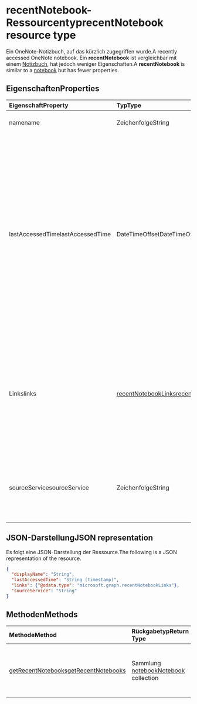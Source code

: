 # <a name="recentnotebook-resource-type"></a><span data-ttu-id="7f050-101">recentNotebook-Ressourcentyp</span><span class="sxs-lookup"><span data-stu-id="7f050-101">recentNotebook resource type</span></span>

<span data-ttu-id="7f050-102">Ein OneNote-Notizbuch, auf das kürzlich zugegriffen wurde.</span><span class="sxs-lookup"><span data-stu-id="7f050-102">A recently accessed OneNote notebook.</span></span> <span data-ttu-id="7f050-103">Ein **recentNotebook** ist vergleichbar mit einem [Notizbuch](notebook.md), hat jedoch weniger Eigenschaften.</span><span class="sxs-lookup"><span data-stu-id="7f050-103">A **recentNotebook** is similar to a [notebook](notebook.md) but has fewer properties.</span></span>

## <a name="properties"></a><span data-ttu-id="7f050-104">Eigenschaften</span><span class="sxs-lookup"><span data-stu-id="7f050-104">Properties</span></span>
| <span data-ttu-id="7f050-105">Eigenschaft</span><span class="sxs-lookup"><span data-stu-id="7f050-105">Property</span></span>     | <span data-ttu-id="7f050-106">Typ</span><span class="sxs-lookup"><span data-stu-id="7f050-106">Type</span></span>   |<span data-ttu-id="7f050-107">Beschreibung</span><span class="sxs-lookup"><span data-stu-id="7f050-107">Description</span></span>|
|:---------------|:--------|:----------|
|<span data-ttu-id="7f050-108">name</span><span class="sxs-lookup"><span data-stu-id="7f050-108">name</span></span>|<span data-ttu-id="7f050-109">Zeichenfolge</span><span class="sxs-lookup"><span data-stu-id="7f050-109">String</span></span>|<span data-ttu-id="7f050-110">Der Name des Notizbuchs.</span><span class="sxs-lookup"><span data-stu-id="7f050-110">The name of the notebook.</span></span>|
|<span data-ttu-id="7f050-111">lastAccessedTime</span><span class="sxs-lookup"><span data-stu-id="7f050-111">lastAccessedTime</span></span>|<span data-ttu-id="7f050-112">DateTimeOffset</span><span class="sxs-lookup"><span data-stu-id="7f050-112">DateTimeOffset</span></span>|<span data-ttu-id="7f050-113">Das Datum und die Uhrzeit der letzten Änderung des Notizbuchs.</span><span class="sxs-lookup"><span data-stu-id="7f050-113">The date and time when the notebook was last modified.</span></span> <span data-ttu-id="7f050-114">Der Zeitstempel stellt die Datums- und Uhrzeitinformationen im ISO 8601-Format dar und wird immer in UTC-Zeit angegeben.</span><span class="sxs-lookup"><span data-stu-id="7f050-114">The timestamp represents date and time information using ISO 8601 format and is always in UTC time.</span></span> <span data-ttu-id="7f050-115">Mitternacht UTC-Zeit am 1. Januar 2014 würde z. B. wie folgt aussehen: `'2014-01-01T00:00:00Z'`.</span><span class="sxs-lookup"><span data-stu-id="7f050-115">For example, midnight UTC on Jan 1, 2014 would look like this: `'2014-01-01T00:00:00Z'`.</span></span> <span data-ttu-id="7f050-116">Schreibgeschützt.</span><span class="sxs-lookup"><span data-stu-id="7f050-116">Read-only.</span></span>|
|<span data-ttu-id="7f050-117">Links</span><span class="sxs-lookup"><span data-stu-id="7f050-117">links</span></span>|[<span data-ttu-id="7f050-118">recentNotebookLinks</span><span class="sxs-lookup"><span data-stu-id="7f050-118">recentNotebookLinks</span></span>](recentnotebooklinks.md)|<span data-ttu-id="7f050-119">Links zum Öffnen des Notizbuchs.</span><span class="sxs-lookup"><span data-stu-id="7f050-119">Links for opening the notebook.</span></span> <span data-ttu-id="7f050-120">Der Link `oneNoteClientURL` öffnet das Notizbuch im OneNote-Client, sofern er installiert ist.</span><span class="sxs-lookup"><span data-stu-id="7f050-120">The `oneNoteClientURL` link opens the notebook in the OneNote native client if it's installed.</span></span> <span data-ttu-id="7f050-121">Der Link `oneNoteWebURL` öffnet das Notizbuch in OneNote Online.</span><span class="sxs-lookup"><span data-stu-id="7f050-121">The `oneNoteWebURL` link opens the notebook in OneNote Online.</span></span>|
|<span data-ttu-id="7f050-122">sourceService</span><span class="sxs-lookup"><span data-stu-id="7f050-122">sourceService</span></span>|<span data-ttu-id="7f050-123">Zeichenfolge</span><span class="sxs-lookup"><span data-stu-id="7f050-123">String</span></span>|<span data-ttu-id="7f050-124">Der Back-End-Speicher, in dem das Notizbuch gespeichert ist (entweder `OneDriveForBusiness` oder `OneDrive`).</span><span class="sxs-lookup"><span data-stu-id="7f050-124">The backend store where the Notebook resides, either `OneDriveForBusiness` or `OneDrive`.</span></span>|

## <a name="json-representation"></a><span data-ttu-id="7f050-125">JSON-Darstellung</span><span class="sxs-lookup"><span data-stu-id="7f050-125">JSON representation</span></span>

<span data-ttu-id="7f050-126">Es folgt eine JSON-Darstellung der Ressource.</span><span class="sxs-lookup"><span data-stu-id="7f050-126">The following is a JSON representation of the resource.</span></span>

<!-- {
  "blockType": "resource",
  "optionalProperties": [

  ],
  "@odata.type": "microsoft.graph.recentNotebook"
}-->

```json
{
  "displayName": "String",
  "lastAccessedTime": "String (timestamp)",
  "links": {"@odata.type": "microsoft.graph.recentNotebookLinks"},
  "sourceService": "String"
}

```

## <a name="methods"></a><span data-ttu-id="7f050-127">Methoden</span><span class="sxs-lookup"><span data-stu-id="7f050-127">Methods</span></span>

| <span data-ttu-id="7f050-128">Methode</span><span class="sxs-lookup"><span data-stu-id="7f050-128">Method</span></span>           | <span data-ttu-id="7f050-129">Rückgabetyp</span><span class="sxs-lookup"><span data-stu-id="7f050-129">Return Type</span></span>    |<span data-ttu-id="7f050-130">Beschreibung</span><span class="sxs-lookup"><span data-stu-id="7f050-130">Description</span></span>|
|:---------------|:--------|:----------|
|[<span data-ttu-id="7f050-131">getRecentNotebooks</span><span class="sxs-lookup"><span data-stu-id="7f050-131">getRecentNotebooks</span></span>](../api/notebook_getrecentnotebooks.md) | <span data-ttu-id="7f050-132">Sammlung [notebook](notebook.md)</span><span class="sxs-lookup"><span data-stu-id="7f050-132">[Notebook](notebook.md) collection</span></span> | <span data-ttu-id="7f050-133">Dient zum Abrufen einer Sammlung der zuletzt geöffneten Notizbücher des Benutzers.</span><span class="sxs-lookup"><span data-stu-id="7f050-133">Get a collection of the most recently accessed notebooks for the user.</span></span> |
